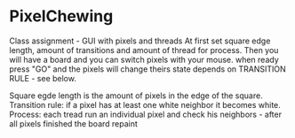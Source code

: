 # PixelChewing
Class assignment - GUI with pixels and threads
At first set square edge length, amount of transitions and amount of thread for process.
Then you will have a board and you can switch pixels with your mouse.
when ready press "GO" and the pixels will change theirs state depends on TRANSITION RULE - see below.

Square egde length is the amount of pixels in the edge of the square.
Transition rule: if a pixel has at least one white neighbor it becomes white.
Process: each tread run an individual pixel and check his neighbors - after all pixels finished the board repaint
